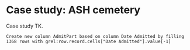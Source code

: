 # Case study: ASH cemetery

Case study TK.

`Create new column AdmitPart based on column Date Admitted by filling 1368 rows with grel:row.record.cells["Date Admitted"].value[-1]`
